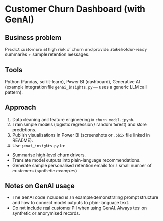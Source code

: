 # Customer Churn Dashboard (with GenAI)


## Business problem
Predict customers at high risk of churn and provide stakeholder-ready summaries + sample retention messages.


## Tools
Python (Pandas, scikit-learn), Power BI (dashboard), Generative AI (example integration file `genai_insights.py` — uses a generic LLM call pattern).


## Approach
1. Data cleaning and feature engineering in `churn_model.ipynb`.
2. Train simple models (logistic regression / random forest) and store predictions.
3. Publish visualisations in Power BI (screenshots or `.pbix` file linked in README).
4. Use `genai_insights.py` to:
- Summarise high-level churn drivers.
- Translate model outputs into plain-language recommendations.
- Generate sample personalised retention emails for a small number of customers (synthetic examples).


## Notes on GenAI usage
- The GenAI code included is an example demonstrating prompt structure and how to connect model outputs to plain-language text.
- Do not include real customer PII when using GenAI. Always test on synthetic or anonymised records.
